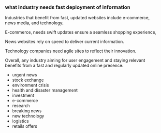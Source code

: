 ### what industry needs fast deployment of information 

Industries that benefit from fast, updated websites include e-commerce, news media, and technology. 

E-commerce, needs swift updates ensure a seamless shopping experience, 

News websites rely on speed to deliver current information.

Technology companies need agile sites to reflect their innovation. 
 
Overall, any industry aiming for user engagement and staying relevant benefits from a fast and regularly updated online presence.


+ urgent news
+ stock exchange
+ environment crisis 
+ health and disaster management 
+ investment
+ e-commerce
+ research 
+ breaking news
+ new technology 
+ logistics
+ retails offers